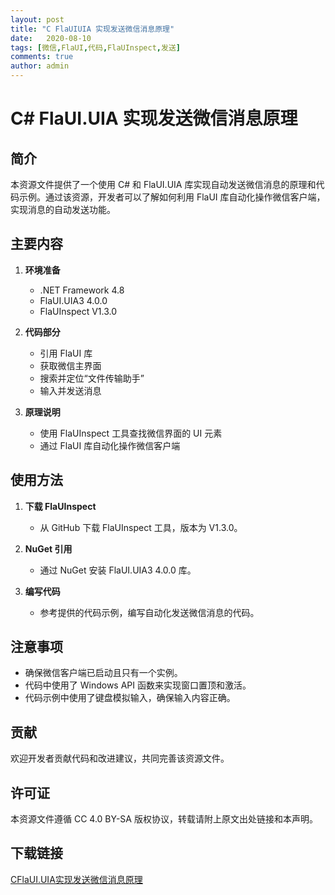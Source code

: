 ```yaml
---
layout: post
title: "C FlaUIUIA 实现发送微信消息原理"
date:   2020-08-10
tags: [微信,FlaUI,代码,FlaUInspect,发送]
comments: true
author: admin
---
```

# C# FlaUI.UIA 实现发送微信消息原理

## 简介

本资源文件提供了一个使用 C# 和 FlaUI.UIA 库实现自动发送微信消息的原理和代码示例。通过该资源，开发者可以了解如何利用 FlaUI 库自动化操作微信客户端，实现消息的自动发送功能。

## 主要内容

1. **环境准备**
   - .NET Framework 4.8
   - FlaUI.UIA3 4.0.0
   - FlaUInspect V1.3.0

2. **代码部分**
   - 引用 FlaUI 库
   - 获取微信主界面
   - 搜索并定位“文件传输助手”
   - 输入并发送消息

3. **原理说明**
   - 使用 FlaUInspect 工具查找微信界面的 UI 元素
   - 通过 FlaUI 库自动化操作微信客户端

## 使用方法

1. **下载 FlaUInspect**
   - 从 GitHub 下载 FlaUInspect 工具，版本为 V1.3.0。

2. **NuGet 引用**
   - 通过 NuGet 安装 FlaUI.UIA3 4.0.0 库。

3. **编写代码**
   - 参考提供的代码示例，编写自动化发送微信消息的代码。

## 注意事项

- 确保微信客户端已启动且只有一个实例。
- 代码中使用了 Windows API 函数来实现窗口置顶和激活。
- 代码示例中使用了键盘模拟输入，确保输入内容正确。

## 贡献

欢迎开发者贡献代码和改进建议，共同完善该资源文件。

## 许可证

本资源文件遵循 CC 4.0 BY-SA 版权协议，转载请附上原文出处链接和本声明。

## 下载链接

[CFlaUI.UIA实现发送微信消息原理](https://pan.quark.cn/s/63a3e9558bc2)